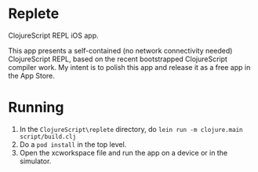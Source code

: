 # Replete

ClojureScript REPL iOS app.

This app presents a self-contained (no network connectivity needed) ClojureScript REPL, based on the recent bootstrapped ClojureScript compiler work. My intent is to polish this app and release it as a free app in the App Store.

# Running

1. In the `ClojureScript\replete` directory, do `lein run -m clojure.main script/build.clj`
2. Do a `pod install` in the top level.
3. Open the xcworkspace file and run the app on a device or in the simulator.
